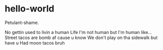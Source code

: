 # hello-world
Petulant-shame.

No gettin used to livin a human
Life I'm not human but I'm human like...
Street tacos are bomb af cause u know
We don't play on tha sidewalk
but have u Had moon tacos bruh
